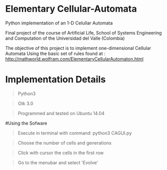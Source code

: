 # Elementary Cellular-Automata
Python implementation of an 1-D Celullar Automata

Final project of the course of Artificial Life, 
School of Systems Engineering and Computation of the Universidad del Valle (Colombia)

The objective of this project is to implement one-dimensional Cellular Automata
Using the basic set of rules found at : http://mathworld.wolfram.com/ElementaryCellularAutomaton.html

# Implementation Details
>Python3

>Gtk 3.0

>Programmed and tested on Ubuntu 14.04

#Using the Sofware
>Execute in terminal with command: python3 CAGUI.py

>Choose the number of cells and generations

>Click with cursor the cells in the first row

> Go to the menubar and select 'Evolve'
